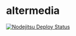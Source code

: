 altermedia
==========

[![Nodejitsu Deploy Status](https://webhooks.nodejitsu.com/bekzod/altermedia.png)](https://webops.nodejitsu.com#bekzod/altermedia)